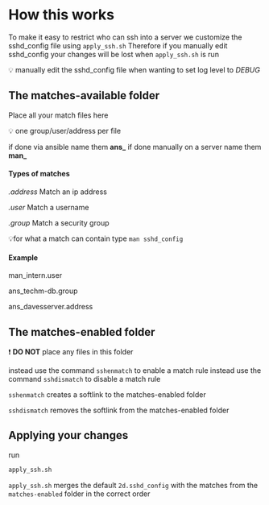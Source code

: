 # How this works

To make it easy to restrict who can ssh into a server we customize the sshd_config file using `apply_ssh.sh` Therefore if you manually edit sshd_config your changes will be lost when `apply_ssh.sh` is run

:bulb: manually edit the sshd_config file when wanting to set log level to *DEBUG*

## The matches-available folder

Place all your match files here

:bulb: one group/user/address per file

if done via ansible name them **ans_**
if done manually on a server name them **man_**

#### Types of matches

*.address* Match an ip address

*.user* Match a username

*.group* Match a security group

:bulb:for what a match can contain type `man sshd_config`

#### Example

man_intern.user

ans_techm-db.group

ans_davesserver.address




## The matches-enabled folder
:exclamation: **DO NOT** place any files in this folder

instead use the command `sshenmatch` to enable a match rule
instead use the command `sshdismatch` to disable a match rule

`sshenmatch` creates a softlink to the matches-enabled folder

`sshdismatch` removes the softlink from the matches-enabled folder

## Applying your changes

run

```bash
apply_ssh.sh
```

`apply_ssh.sh` merges the default `2d.sshd_config` with the matches from the `matches-enabled` folder in the correct order